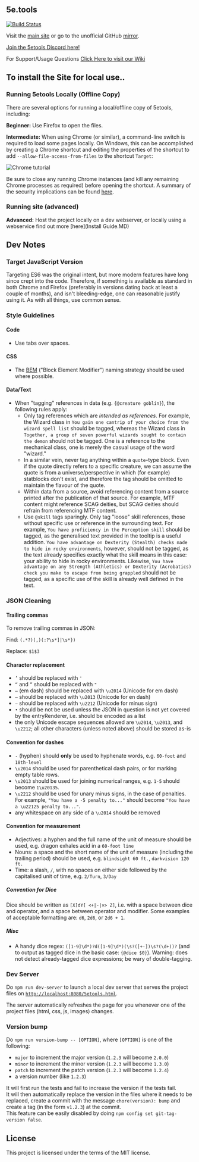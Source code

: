 ## 5e.tools

[![Build Status](https://ci.develop.5etools.com/api/badges/5eTools/5etoolsR20/status.svg)](https://ci.develop.5etools.com/5eTools/5etoolsR20)

Visit the [main site](https://5e.tools/5etools.html) or go to the unofficial GitHub [mirror](5etools.html).

[Join the 5etools Discord here!](https://discord.gg/AzyBjtQ)

For Support/Usage Questions [Click Here to visit our Wiki](https://wiki.5e.tools/index.php/Main_Page)

## To install the Site for local use..

### Running 5etools Locally (Offline Copy)
There are several options for running a local/offline copy of 5etools, including:

**Beginner:** Use Firefox to open the files.

**Intermediate:** When using Chrome (or similar), a command-line switch is required to load some pages locally. On Windows, this can be accomplished by creating a Chrome shortcut and editing the properties of the shortcut to add `--allow-file-access-from-files` to the shortcut `Target`:

![Chrome tutorial](https://raw.githubusercontent.com/TheGiddyLimit/TheGiddyLimit.github.io/master/chrome-tutorial.png "Chrome tutorial")

Be sure to close any running Chrome instances (and kill any remaining Chrome processes as required) before opening the shortcut. A summary of the security implications can be found [here](https://superuser.com/a/873527).

### Running site (advanced) 
**Advanced:** Host the project locally on a dev webserver, or locally using a webservice find out more [here](Install Guide.MD) 



## Dev Notes
### Target JavaScript Version
Targeting ES6 was the original intent, but more modern features have long since crept into the code. Therefore, if something is available as standard in both Chrome and Firefox (preferably in versions dating back at least a couple of months), and isn't bleeding-edge, one can reasonable justify using it. As with all things, use common sense.

### Style Guidelines
#### Code
- Use tabs over spaces.

#### CSS
- The [BEM](http://getbem.com/) ("Block Element Modifier") naming strategy should be used where possible.

#### Data/Text
- When "tagging" references in data (e.g. `{@creature goblin}`), the following rules apply:
	- Only tag references which are _intended as references_. For example, the Wizard class in `You gain one cantrip of your choice from the wizard spell list` should be tagged, whereas the Wizard class in `Together, a group of seven powerful wizards sought to contain the demon` should not be tagged. One is a reference to the mechanical class, one is merely the casual usage of the word "wizard." 
	- In a similar vein, never tag anything within a `quote`-type block. Even if the quote directly refers to a specific creature, we can assume the quote is from a universe/perspective in which (for example) statblocks don't exist, and therefore the tag should be omitted to maintain the flavour of the quote.
	- Within data from a source, avoid referencing content from a source printed after the publication of that source. For example, MTF content might reference SCAG deities, but SCAG deities should refrain from referencing MTF content.
	- Use `@skill` tags sparingly. Only tag "loose" skill references, those without specific use or reference in the surrounding text. For example, `You have proficiency in the Perception skill` should be tagged, as the generalised text provided in the tooltip is a useful addition. `You have advantage on Dexterity (Stealth) checks made to hide in rocky environments`, however, should not be tagged, as the text already specifies exactly what the skill means in this case: your ability to hide in rocky environments. Likewise, `You have advantage on any Strength (Athletics) or Dexterity (Acrobatics) check you make to escape from being grappled` should not be tagged, as a specific use of the skill is already well defined in the text.

### JSON Cleaning
#### Trailing commas
To remove trailing commas in JSON:

Find: `(.*?)(,)(:?\s*]|\s*})`

Replace: `$1$3`

#### Character replacement
- `’` should be replaced with `'`
- `“` and `”` should be replaced with `"`
- `—` (em dash) should be replaced with `\u2014` (Unicode for em dash)
- `–` should be replaced with `\u2013` (Unicode for en dash)
- `−` should be replaced with `\u2212` (Unicode for minus sign)
- `•` should be not be used unless the JSON in question is not yet covered by the entryRenderer, i.e. should be encoded as a list
- the only Unicode escape sequences allowed are `\u2014`, `\u2013`, and `\u2212`; all other characters (unless noted above) should be stored as-is

#### Convention for dashes
- `-` (hyphen) should **only** be used to hyphenate words, e.g. `60-foot` and `18th-level`
- `\u2014` should be used for parenthetical dash pairs, or for marking empty table rows.
- `\u2013` should be used for joining numerical ranges, e.g. `1-5` should become `1\u20135`. 
- `\u2212` should be used for unary minus signs, in the case of penalties. For example, `"You have a -5 penalty to..."` should become `"You have a \u22125 penalty to..."`. 
- any whitespace on any side of a `\u2014` should be removed

#### Convention for measurement
- Adjectives: a hyphen and the full name of the unit of measure should be used, e.g. dragon exhales acid in a `60-foot line`
- Nouns: a space and the short name of the unit of measure (including the trailing period) should be used, e.g. `blindsight 60 ft.`, `darkvision 120 ft.`
- Time: a slash, `/`, with no spaces on either side followed by the capitalised unit of time, e.g. `2/Turn`, `3/Day`

##### Convention for Dice
Dice should be written as `[X]dY[ <+|-|×> Z]`, i.e. with a space between dice and operator, and a space between operator and modifier. Some examples of acceptable formatting are: `d6`, `2d6`, or `2d6 + 1`.

##### Misc

- A handy dice regex: `([1-9]\d*)?d([1-9]\d*)(\s?([+-])\s?(\d+))?` (and to output as tagged dice in the basic case: `{@dice $0}`). Warning: does not detect already-tagged dice expressions; be wary of double-tagging.

### Dev Server

Do `npm run dev-server` to launch a local dev server that serves the project files on [`http://localhost:8080/5etools.html`](http://localhost:8080/5etools.html).

The server automatically refreshes the page for you whenever one of the project files (html, css, js, images) changes.

### Version bump

Do `npm run version-bump -- [OPTION]`, where `[OPTION]` is one of the following:

- `major` to increment the major version (`1.2.3` will become `2.0.0`)
- `minor` to increment the minor version (`1.2.3` will become `1.3.0`)
- `patch` to increment the patch version (`1.2.3` will become `1.2.4`)
- a version number (like `1.2.3`)

It will first run the tests and fail to increase the version if the tests fail.  
It will then automatically replace the version in the files where it needs to be replaced, create a commit with the message `chore(version): bump` and create a tag (in the form `v1.2.3`) at the commit.  
This feature can be easily disabled by doing `npm config set git-tag-version false`. 

## License

This project is licensed under the terms of the MIT license.
